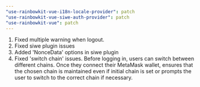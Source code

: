 ```yaml
---
"use-rainbowkit-vue-i18n-locale-provider": patch
"use-rainbowkit-vue-siwe-auth-provider": patch
"use-rainbowkit-vue": patch
---
```


1. Fixed multiple warning when logout.
2. Fixed siwe plugin issues
3. Added 'NonceData' options in siwe plugin
4. Fixed 'switch chain' issues. Before logging in, users can switch between different chains. Once they connect their MetaMask wallet, ensures that the chosen chain is maintained even if initial chain is set or prompts the user to switch to the correct chain if necessary.
